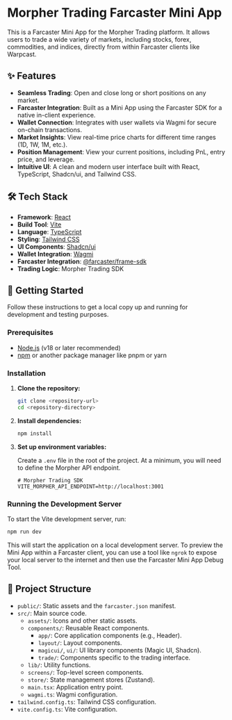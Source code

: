 # Morpher Trading Farcaster Mini App

This is a Farcaster Mini App for the Morpher Trading platform. It allows users to trade a wide variety of markets, including stocks, forex, commodities, and indices, directly from within Farcaster clients like Warpcast.

## ✨ Features

-   **Seamless Trading**: Open and close long or short positions on any market.
-   **Farcaster Integration**: Built as a Mini App using the Farcaster SDK for a native in-client experience.
-   **Wallet Connection**: Integrates with user wallets via Wagmi for secure on-chain transactions.
-   **Market Insights**: View real-time price charts for different time ranges (1D, 1W, 1M, etc.).
-   **Position Management**: View your current positions, including PnL, entry price, and leverage.
-   **Intuitive UI**: A clean and modern user interface built with React, TypeScript, Shadcn/ui, and Tailwind CSS.

## 🛠️ Tech Stack

-   **Framework**: [React](https://react.dev/)
-   **Build Tool**: [Vite](https://vitejs.dev/)
-   **Language**: [TypeScript](https://www.typescriptlang.org/)
-   **Styling**: [Tailwind CSS](https://tailwindcss.com/)
-   **UI Components**: [Shadcn/ui](https://ui.shadcn.com/)
-   **Wallet Integration**: [Wagmi](https://wagmi.sh/)
-   **Farcaster Integration**: [@farcaster/frame-sdk](https://github.com/farcasterxyz/frames)
-   **Trading Logic**: Morpher Trading SDK

## 🚀 Getting Started

Follow these instructions to get a local copy up and running for development and testing purposes.

### Prerequisites

-   [Node.js](https://nodejs.org/) (v18 or later recommended)
-   [npm](https://www.npmjs.com/) or another package manager like pnpm or yarn

### Installation

1.  **Clone the repository:**

    ```bash
    git clone <repository-url>
    cd <repository-directory>
    ```

2.  **Install dependencies:**

    ```bash
    npm install
    ```

3.  **Set up environment variables:**

    Create a `.env` file in the root of the project. At a minimum, you will need to define the Morpher API endpoint.

    ```env
    # Morpher Trading SDK
    VITE_MORPHER_API_ENDPOINT=http://localhost:3001
    ```

### Running the Development Server

To start the Vite development server, run:

```bash
npm run dev
```

This will start the application on a local development server. To preview the Mini App within a Farcaster client, you can use a tool like `ngrok` to expose your local server to the internet and then use the Farcaster Mini App Debug Tool.

## 📁 Project Structure

-   `public/`: Static assets and the `farcaster.json` manifest.
-   `src/`: Main source code.
    -   `assets/`: Icons and other static assets.
    -   `components/`: Reusable React components.
        -   `app/`: Core application components (e.g., Header).
        -   `layout/`: Layout components.
        -   `magicui/`, `ui/`: UI library components (Magic UI, Shadcn).
        -   `trade/`: Components specific to the trading interface.
    -   `lib/`: Utility functions.
    -   `screens/`: Top-level screen components.
    -   `store/`: State management stores (Zustand).
    -   `main.tsx`: Application entry point.
    -   `wagmi.ts`: Wagmi configuration.
-   `tailwind.config.ts`: Tailwind CSS configuration.
-   `vite.config.ts`: Vite configuration.
